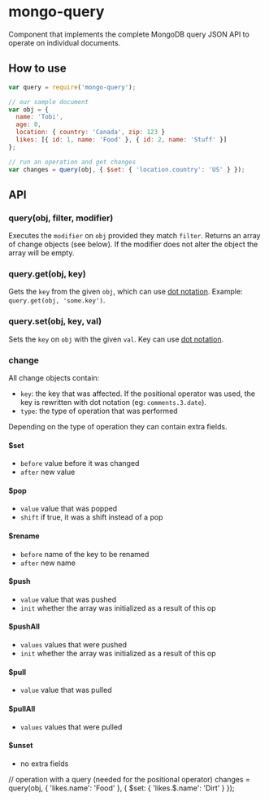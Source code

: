 
# mongo-query

Component that implements the complete MongoDB query JSON API to operate
on individual documents.

## How to use

```javascript
var query = require('mongo-query');

// our sample document
var obj = {
  name: 'Tobi',
  age: 8,
  location: { country: 'Canada', zip: 123 }
  likes: [{ id: 1, name: 'Food' }, { id: 2, name: 'Stuff' }]
};

// run an operation and get changes
var changes = query(obj, { $set: { 'location.country': 'US' } });
```

## API

### query(obj, filter, modifier)

  Executes the `modifier` on `obj` provided they match `filter`.
  Returns an array of change objects (see below). If the modifier does
  not alter the object the array will be empty.

### query.get(obj, key)

  Gets the `key` from the given `obj`, which can use [dot
  notation](http://www.mongodb.org/display/DOCS/Dot+Notation+(Reaching+into+Objects)).
  Example: `query.get(obj, 'some.key')`.

### query.set(obj, key, val)

  Sets the `key` on `obj` with the given `val`. Key can use [dot
  notation](http://www.mongodb.org/display/DOCS/Dot+Notation+(Reaching+into+Objects)).

### change

  All change objects contain:
  - `key`: the key that was affected. If the positional operator was used,
    the key is rewritten with dot notation (eg: `comments.3.date`).
  - `type`: the type of operation that was performed

  Depending on the type of operation they can contain extra fields.

#### $set

  - `before` value before it was changed
  - `after` new value

#### $pop

  - `value` value that was popped
  - `shift` if true, it was a shift instead of a pop

#### $rename

  - `before` name of the key to be renamed
  - `after` new name

#### $push

  - `value` value that was pushed
  - `init` whether the array was initialized as a result of this op

#### $pushAll

  - `values` values that were pushed
  - `init` whether the array was initialized as a result of this op

#### $pull

  - `value` value that was pulled

#### $pullAll

  - `values` values that were pulled

#### $unset

  - no extra fields

// operation with a query (needed for the positional operator)
changes = query(obj, { 'likes.name': 'Food' }, { $set: { 'likes.$.name': 'Dirt' } });
